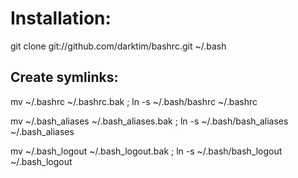 Installation:
=============
  git clone git://github.com/darktim/bashrc.git ~/.bash

Create symlinks:
----------------
  mv ~/.bashrc ~/.bashrc.bak ; ln -s ~/.bash/bashrc ~/.bashrc

  mv ~/.bash_aliases ~/.bash_aliases.bak ; ln -s ~/.bash/bash_aliases ~/.bash_aliases

  mv ~/.bash_logout ~/.bash_logout.bak ; ln -s ~/.bash/bash_logout ~/.bash_logout


